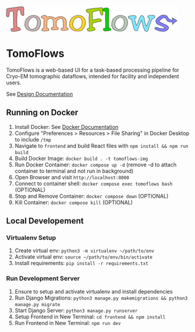 ![tomoflows](Documentation/Design/img/TomoFlows_Logo.png)

# TomoFlows

TomoFlows is a web-based UI for a task-based processing pipeline for Cryo-EM tomographic dataflows, intended for facility and independent users.

See [Design Documentation](scripts/Documentation/Design/index.md)

## Running on Docker
1. Install Docker: See [Docker Documentation](https://docs.docker.com/get-docker/)
2. Configure "Preferences > Resources > File Sharing" in Docker Desktop to include `/tmp`
3. Navigate to `frontend` and build React files with `npm install && npm run build`
2. Build Docker Image: `docker build . -t tomoflows-img`
3. Run Docker Container: `docker compose up -d` (remove -d to attach container to terminal and not run in background)
4. Open Browser and visit `http://localhost:8000`
5. Connect to container shell: `docker compose exec tomoflows bash` (OPTIONAL)
7. Stop and Remove Container: `docker compose down` (OPTIONAL)
6. Kill Container: `docker compose kill` (OPTIONAL)

## Local Developement
### Virtualenv Setup

1. Create virtual env: `python3 -m virtualenv ~/path/to/env`
2. Activate virtual env: `source ~/path/to/env/bin/activate`
3. Install requirements: `pip install -r requirements.txt`

### Run Development Server

1. Ensure to setup and activate virtualenv and install dependencies
2. Run Django Migrations: `python3 manage.py makemigrations && python3 manage.py migrate`
3. Start Django Server: `python3 manage.py runserver`
4. Setup Frontend in New Terminal: `cd frontend && npm install`
5. Run Frontend in New Terminal: `npm run dev`
